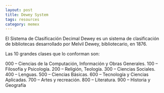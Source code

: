 ```yaml
---
layout: post
title: Dewey System
tags: resources
category: memex
---
```


El Sistema de Clasificación Decimal Dewey es un sistema de
clasificación de bibliotecas desarrollado por Melvil Dewey,
bibliotecario, en 1876.

Las 10 grandes clases que lo conforman son:

000 – Ciencias de la Computación, Información y Obras Generales.
100 – Filosofía y Psicología.
200 – Religión, Teología.
300 – Ciencias Sociales.
400 – Lenguas.
500 – Ciencias Básicas.
600 – Tecnología y Ciencias Aplicadas.
700 – Artes y recreación.
800 – Literatura.
900 – Historia y Geografía
